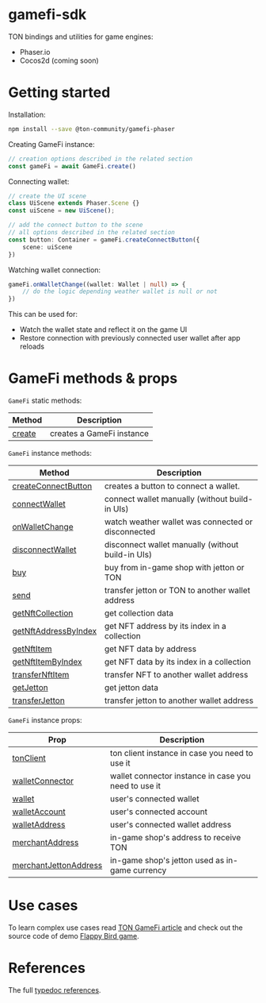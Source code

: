 # gamefi-sdk

TON bindings and utilities for game engines:
* Phaser.io
* Cocos2d (coming soon)

# Getting started
Installation:
```sh
npm install --save @ton-community/gamefi-phaser
```

Creating GameFi instance:
```typescript
// creation options described in the related section
const gameFi = await GameFi.create()
```

Connecting wallet:
```typescript
// create the UI scene
class UiScene extends Phaser.Scene {}
const uiScene = new UiScene();

// add the connect button to the scene
// all options described in the related section
const button: Container = gameFi.createConnectButton({
    scene: uiScene
})
```

Watching wallet connection:
```typescript
gameFi.onWalletChange((wallet: Wallet | null) => {
    // do the logic depending weather wallet is null or not
})
```
This can be used for:
* Watch the wallet state and reflect it on the game UI
* Restore connection with previously connected user wallet after app reloads

# GameFi methods & props
`GameFi` static methods:

| Method | Description |
| -------- | -------- |
| [create](https://barinbritva.github.io/game-engines-sdk/classes/GameFi.html#create) | creates a GameFi instance |

`GameFi` instance methods:

| Method | Description |
| -------- | -------- |
| [createConnectButton](https://barinbritva.github.io/game-engines-sdk/classes/GameFi.html#createConnectButton) | creates a button to connect a wallet. |
| [connectWallet](https://barinbritva.github.io/game-engines-sdk/classes/GameFi.html#connectWallet) | connect wallet manually (without build-in UIs) |
| [onWalletChange](https://barinbritva.github.io/game-engines-sdk/classes/GameFi.html#onWalletChange) | watch weather wallet was connected or disconnected |
| [disconnectWallet](https://barinbritva.github.io/game-engines-sdk/classes/GameFi.html#disconnectWallet) | disconnect wallet manually (without build-in UIs) |
| [buy](https://barinbritva.github.io/game-engines-sdk/classes/GameFi.html#buy) | buy from in-game shop with jetton or TON |
| [send](https://barinbritva.github.io/game-engines-sdk/classes/GameFi.html#send) | transfer jetton or TON to another wallet address |
| [getNftCollection](https://barinbritva.github.io/game-engines-sdk/classes/GameFi.html#getNftCollection) | get collection data |
| [getNftAddressByIndex](https://barinbritva.github.io/game-engines-sdk/classes/GameFi.html#getNftAddressByIndex) | get NFT address by its index in a collection |
| [getNftItem](https://barinbritva.github.io/game-engines-sdk/classes/GameFi.html#getNftItem) | get NFT data by address |
| [getNftItemByIndex](https://barinbritva.github.io/game-engines-sdk/classes/GameFi.html#getNftItemByIndex) | get NFT data by its index in a collection |
| [transferNftItem](docs/classes/GameFi.html#transferNftItem) | transfer NFT to another wallet address |
| [getJetton](https://barinbritva.github.io/game-engines-sdk/classes/GameFi.html#getJetton) | get jetton data |
| [transferJetton](https://barinbritva.github.io/game-engines-sdk/classes/GameFi.html#transferJetton) | transfer jetton to another wallet address |

`GameFi` instance props:

| Prop | Description |
| -------- | -------- |
| [tonClient](https://barinbritva.github.io/game-engines-sdk/classes/GameFi.html#tonClient) | ton client instance in case you need to use it |
| [walletConnector](https://barinbritva.github.io/game-engines-sdk/classes/GameFi.html#walletConnector) | wallet connector instance in case you need to use it |
| [wallet](https://barinbritva.github.io/game-engines-sdk/classes/GameFi.html#wallet) | user's connected wallet |
| [walletAccount](https://barinbritva.github.io/game-engines-sdk/classes/GameFi.html#walletAccount) | user's connected account |
| [walletAddress](https://barinbritva.github.io/game-engines-sdk/classes/GameFi.html#walletAddress) | user's connected wallet address |
| [merchantAddress](https://barinbritva.github.io/game-engines-sdk/classes/GameFi.html#merchantAddress) | in-game shop's address to receive TON |
| [merchantJettonAddress](https://barinbritva.github.io/game-engines-sdk/classes/GameFi.html#merchantJettonAddress) | in-game shop's jetton used as in-game currency |

# Use cases
To learn complex use cases read [TON GameFi article](https://gist.github.com/barinbritva/b3db1605f2667b7562b53a23877c0e73) and check out the source code of demo [Flappy Bird game](https://github.com/ton-community/flappy-bird).

# References
The full [typedoc references](https://barinbritva.github.io/game-engines-sdk/index.html).
